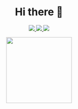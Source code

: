 <h1 align="center">Hi there 👋</h1>

<p align="center">
<!--   <a href="https://ahmadsa.netlify.app">
    <img src="https://img.shields.io/badge/-Saifurrohman-3423A6?style=flat&logo=Google-Chrome&logoColor=white"/>
  </a> -->
  <a href="https://linkedin.com/in/ahmadsa0402">
    <img src="https://img.shields.io/badge/-Ahmad%20Saifurrohman-0077B5?style=flat&logo=Linkedin&logoColor=white"/>
  </a>
  <a href="mailto:ahmad.saifurrohman03@gmail.com">
    <img src="https://img.shields.io/badge/-ahmad.saifurrohman03@gmail.com-D14836?style=flat&logo=Gmail&logoColor=white"/>
  </a>
  <a href="https://instagram.com/ahmad_saifur">
    <img src="https://img.shields.io/badge/-@ahmad_saifur-E4405F?style=flat&logo=Instagram&logoColor=white"/>
  </a>
</p>

<!--
**AhmadSaifurrohman/AhmadSaifurrohman** is a ✨ _special_ ✨ repository because its `README.md` (this file) appears on your GitHub profile.


Here are some ideas to get you started:

- 🔭 I’m currently working on ...
- 🌱 I’m currently learning ...
- 👯 I’m looking to collaborate on ...
- 🤔 I’m looking for help with ...
- 💬 Ask me about ...
- 📫 How to reach me: ...
- 😄 Pronouns: ...
- ⚡ Fun fact: ...
-->

<p align="center">
<a href="https://github.com/AhmadSaifurrohman">
  <img height="180em" src="https://github-readme-stats-eight-theta.vercel.app/api?username=AhmadSaifurrohman&show_icons=true&theme=dark&include_all_commits=true&count_private=true&bg_color=0D1117"/>
<!--
  <img height="180em" src="https://github-readme-stats-eight-theta.vercel.app/api/top-langs/?username=AhmadSaifurrohman&layout=compact&langs_count=8&theme=dark&bg_color=0D1117"/> -->
</p>
